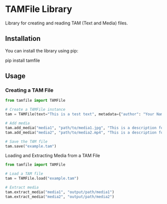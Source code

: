 # TAMFile Library

Library for creating and reading TAM (Text and Media) files.

## Installation

You can install the library using pip:

pip install tamfile

## Usage

### Creating a TAM File

```python
from tamfile import TAMFile

# Create a TAMFile instance
tam = TAMFile(text="This is a test text", metadata={"author": "Your Name"})

# Add media
tam.add_media("media1", "path/to/media1.jpg", "This is a description for media1")
tam.add_media("media2", "path/to/media2.mp4", "This is a description for media2")

# Save the TAM file
tam.save("example.tam")
```
Loading and Extracting Media from a TAM File
```python
from tamfile import TAMFile

# Load a TAM file
tam = TAMFile.load("example.tam")

# Extract media
tam.extract_media("media1", "output/path/media1")
tam.extract_media("media2", "output/path/media2")

```
